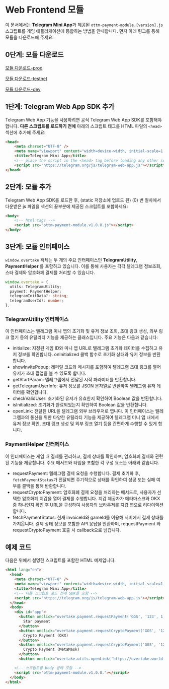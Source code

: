 # Web Frontend 모듈

이 문서에서는 **Telegram Mini App**과 제공된 `ottm-payment-module.[version].js` 스크립트를 게임 애플리케이션에 통합하는 방법을 안내합니다.
먼저 아래 링크를 통해 모듈을 다운로드해 주세요.

## 0단계: 모듈 다운로드
[모듈 다운로드-prod](https://static.overtake.world/excluded-sync/modules/ottm-payment-module.prod.v1.0.0.js)

[모듈 다운로드-testnet](https://static.overtake-test.world/excluded-sync/modules/ottm-payment-module.test.v1.0.0.js)

[모듈 다운로드-dev](https://static.ottm-dev.co/excluded-sync/modules/ottm-payment-module.dev.v1.0.0.js)


## 1단계: Telegram Web App SDK 추가

Telegram Web App 기능을 사용하려면 공식 Telegram Web App SDK를 포함해야 합니다. **다른 스크립트를 로드하기 전에** 아래의 스크립트 태그를 HTML 파일의 `<head>` 섹션에 추가해 주세요:

```html
<head>
    <meta charset="UTF-8" />
    <meta name="viewport" content="width=device-width, initial-scale=1.0" />
    <title>Telegram Mini App</title>
    <!-- place the script in the <head> tag before loading any other scripts -->
    <script src="https://telegram.org/js/telegram-web-app.js"></script>
</head>
```
## 2단계: 모듈 추가

Telegram Web App SDK를 로드한 후, (static 저장소에 업로드 된) (0) 번 절차에서 다운받은 js 파일을 <body> 섹션의 끝부분에 제공된 스크립트를 포함하세요:

```html
<body>
    <!-- html tags -->
    <script src="ottm-payment-module.v1.0.0.js"></script>
</body>
```

## 3단계: 모듈 인터페이스
`window.overtake` 객체는 두 개의 주요 인터페이스인 **TelegramUtility**, **PaymentHelper**  를 포함하고 있습니다. 
이를 통해 사용자는 각각 텔레그램 정보조회, 스타 결제와 암호화폐 결제를 처리할 수 있습니다.

```typescript
window.overtake = {
  utils: TelegramUtility;
  payment: PaymentHelper;
  telegramInitData?: string;
  telegramUserId?: number;
};
```
### TelegramUtility 인터페이스
이 인터페이스는 텔레그램 미니 앱의 초기화 및 유저 정보 조회, 초대 링크 생성, 외부 링크 열기 등의 유틸리티 기능을 제공하는 클래스입니다. 주요 기능은 다음과 같습니다:

- initialize: 지정된 게임 ID와 미니 앱 URL로 텔레그램 초기화 데이터를 수집하고 유저 정보를 확인합니다. onInitialized 콜백 함수로 초기화 상태와 유저 정보를 반환합니다.
- showInvitePopup: 레퍼럴 코드와 메시지를 포함하여 텔레그램 초대 링크를 열어 유저가 초대 팝업을 볼 수 있도록 합니다.
- getStartParam: 텔레그램에서 전달된 시작 파라미터를 반환합니다.
- getTelegramUserInfo: 유저 정보를 JSON 문자열로 반환하여 텔레그램 유저 데이터를 확인합니다.
- checkValidUser: 초기화된 유저가 유효한지 확인하여 Boolean 값을 반환합니다.
- isInitialized: 초기화가 완료되었는지 확인하여 Boolean 값을 반환합니다.
- openLink: 전달된 URL을 텔레그램 외부 브라우저로 엽니다.
이 인터페이스는 텔레그램과의 통신을 위한 다양한 유틸리티 기능을 제공하여 텔레그램 미니 앱 내에서 유저 정보 확인, 초대 링크 생성 및 외부 링크 열기 등을 간편하게 수행할 수 있게 합니다.

### PaymentHelper 인터페이스
이 인터페이스는 게임 내 결제를 관리하고, 결제 상태를 확인하며, 암호화폐 결제와 관련된 기능을 제공합니다. 주요 메서드와 타입을 포함한 각 구성 요소는 아래와 같습니다.

- requestPayment: 텔레그램 결제 요청을 수행합니다. 결제 초기화 후, `fetchPaymentStatus`가 전달되면 주기적으로 상태를 확인하여 성공 또는 실패 여부를 콜백을 통해 반환합니다.
- requestCryptoPayment: 암호화폐 결제 요청을 처리하는 메서드로, 사용자가 선택한 암호화폐 지갑을 열어 결제를 수행합니다. 지갑 제공자가 메타마스크와 OKX 중 하나인지 확인 후 URL을 구성하여 사용자의 브라우저를 지갑 앱으로 리다이렉션합니다.
- fetchPaymentStatus: 현재 invoiceId와 gameId를 이용해 서버에서 결제 상태를 가져옵니다. 결제 상태 정보를 포함한 API 응답을 반환하며, requestPayment 와 requestCryptoPayment 호출 시 callback으로 넘깁니다. 

## 예제 코드

다음은 위에서 설명한 스크립트를 포함한 HTML 예제입니다.
```html
<html lang="en">
  <head>
    <meta charset="UTF-8" />
    <meta name="viewport" content="width=device-width, initial-scale=1.0" />
    <title>Telegram Mini App</title>
    <!-- 다른 스크립트 로드 전에 SDK를 포함 -->
    <script src="https://telegram.org/js/telegram-web-app.js"></script>
  </head>
  <body>
    <div id="app">
      <button onclick="overtake.payment.requestPayment('GGS', '123', 1, (invoiceId)=> alert('payment success callback'), (status)=> alert(`payment failed due to ${status}`), ()=> overtake.payment.fetchPaymentStatus())">
        Star payment
      </button>
      <button onclick="overtake.payment.requestCryptoPayment('GGS', '123',  'product name', '13473:null',  1, 'okx',  ()=> alert('payment success callback'), (status)=> alert(`payment failed due to ${status}`), ()=> overtake.payment.fetchPaymentStatus())">
        Crypto Payment (OKX)
      </button>
      <button onclick="overtake.payment.requestCryptoPayment('GGS', '123',  'product name', '13473:null',  1, 'metamask',  ()=> alert('payment success callback'), (status)=> alert(`payment failed due to ${status}`), ()=> overtake.payment.fetchPaymentStatus())">
        Crypto Payment (MetaMask)
      </button>
      <button onclick="overtake.utils.openLink('https://overtake.world')">Open link(External Browser)</button>

    <!-- 스크립트를 body 끝에 포함 -->
    <script src="ottm-payment-module.v1.0.0."></script>
  </body>
</html>
